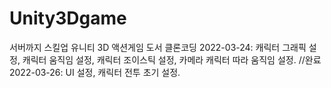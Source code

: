 # Unity3Dgame
서버까지 스킬업 유니티 3D 액션게임 도서 클론코딩
2022-03-24: 캐릭터 그래픽 설정, 캐릭터 움직임 설정, 캐릭터 조이스틱 설정, 카메라 캐릭터 따라 움직임 설정. //완료
2022-03-26: UI 설정, 캐릭터 전투 초기 설정.

